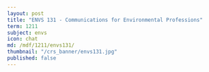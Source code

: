 ```yaml
---
layout: post
title: "ENVS 131 - Communications for Environmental Professions"
term: 1211
subject: envs
icon: chat
md: /mdf/1211/envs131/
thumbnail: "/crs_banner/envs131.jpg"
published: false
---
```

